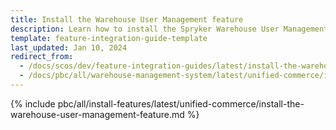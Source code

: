 ```yaml
---
title: Install the Warehouse User Management feature
description: Learn how to install the Spryker Warehouse User Management feature in your Spryker Unified Commerce project
template: feature-integration-guide-template
last_updated: Jan 10, 2024
redirect_from:
  - /docs/scos/dev/feature-integration-guides/latest/install-the-warehouse-user-management-feature.html
  - /docs/pbc/all/warehouse-management-system/latest/unified-commerce/install-and-upgrade/install-the-warehouse-user-management-feature.html
---
```


{% include pbc/all/install-features/latest/unified-commerce/install-the-warehouse-user-management-feature.md %} <!-- To edit, see /_includes/pbc/all/install-features/latest/unified-commerce/install-the-warehouse-user-management-feature.md -->

